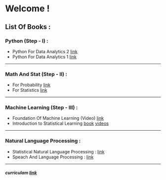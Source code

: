 # Welcome !
## List Of Books :

### Python (Step - I) :  
- Python For Data Analytics 2 [link](https://github.com/vanhien13/MachineLearningBooks/raw/master/Python%20for%20Data%20Analysis.pdf)  
- Python For Data Analytics 1 [link](http://opencarts.org/sachlaptrinh/pdf/28232.pdf)  

---

### Math And Stat (Step - II) :  
- For Probability [link](http://julio.staff.ipb.ac.id/files/2015/02/Ross_8th_ed_English.pdf)
- For Statistics [link](https://www.openintro.org/download.php?file=os3_tablet&referrer=/stat/textbook.php)

-----   
### Machine Learning (Step - III) :
- Foundation Of Machine Learning (Video) [link](https://bloomberg.github.io/foml/#home)
- Introduction to Statistical Learning [book](https://www-bcf.usc.edu/~gareth/ISL/ISLR%20Seventh%20Printing.pdf)  [videos](https://www.youtube.com/watch?v=3jQs02dbfrI&list=PL06ytJZ4Ak1rXmlvxTyAdOEfiVEzH00IK) 

 -----
### Natural Language Processing :  
 - Statistical Natural Language Processing : [link](https://drive.google.com/uc?export=download&id=1AoZP2jIYWj3mI_NsnAaxasyMdof7XhQg)
 - Speach And Language Processing : [link](https://drive.google.com/uc?export=download&id=1j02snI51qqYtq52UAbANqefP5hkomXZM)
 
-----
##### curriculam [link](http://datasciencemasters.org/)   

